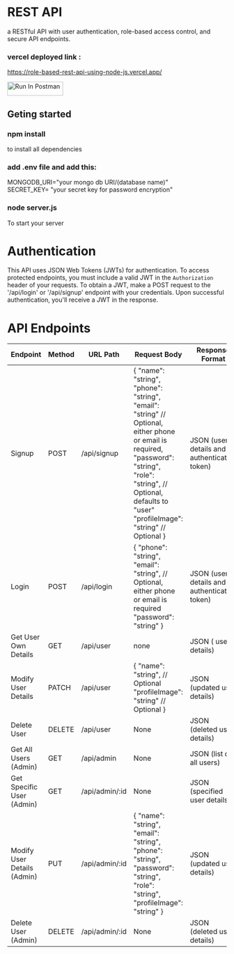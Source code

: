 # REST API
a RESTful API with user authentication, role-based access control, and secure API endpoints.
### vercel deployed link :
https://role-based-rest-api-using-node-js.vercel.app/

[<img src="https://run.pstmn.io/button.svg" alt="Run In Postman" style="width: 128px; height: 32px;">](https://app.getpostman.com/run-collection/30927476-275fe245-9209-47dc-a8a7-97bc507a7527?action=collection%2Ffork&source=rip_markdown&collection-url=entityId%3D30927476-275fe245-9209-47dc-a8a7-97bc507a7527%26entityType%3Dcollection%26workspaceId%3D0a8857f3-5a89-495a-92ed-42e38d852ccc)

## Geting started 
### npm install
to install all dependencies

### add .env file and add this:
  MONGODB_URI="your mongo db URI/(database name)" <br/> 
  SECRET_KEY= "your secret key for password encryption"

### node server.js 
To start your server

# Authentication

This API uses JSON Web Tokens (JWTs) for authentication. To access protected endpoints, you must include a valid JWT in the `Authorization` header of your requests.
To obtain a JWT, make a POST request to the '/api/login' or '/api/signup' endpoint with your credentials. Upon successful authentication, you'll receive a JWT in the response.


# API Endpoints

| Endpoint | Method | URL Path | Request Body | Response Format | Authentication |
|---|---|---|---|---|---|
| Signup | POST | /api/signup | { "name": "string", "phone": "string", "email": "string" // Optional, either phone or email is required, "password": "string", "role": "string", // Optional, defaults to "user" "profileImage": "string" // Optional } | JSON (user details and authentication token) | No |
| Login | POST | /api/login | { "phone": "string", "email": "string", // Optional, either phone or email is required "password": "string" } | JSON (user details and authentication token) | No |
| Get User Own Details | GET | /api/user | none | JSON ( user details) | Yes |
| Modify User Details | PATCH | /api/user | { "name": "string", // Optional "profileImage": "string" // Optional } | JSON (updated user details) | Yes |
| Delete User | DELETE | /api/user | None | JSON (deleted user details) | Yes |
| Get All Users (Admin) | GET | /api/admin | None | JSON (list of all users) | Yes |
| Get Specific User (Admin) | GET | /api/admin/:id | None | JSON (specified user details) | Yes |
| Modify User Details (Admin) | PUT | /api/admin/:id | { "name": "string", "email": "string", "phone": "string", "password": "string", "role": "string", "profileImage": "string" } | JSON (updated user details) | Yes |
| Delete User (Admin) | DELETE | /api/admin/:id | None | JSON (deleted user details) | Yes |
